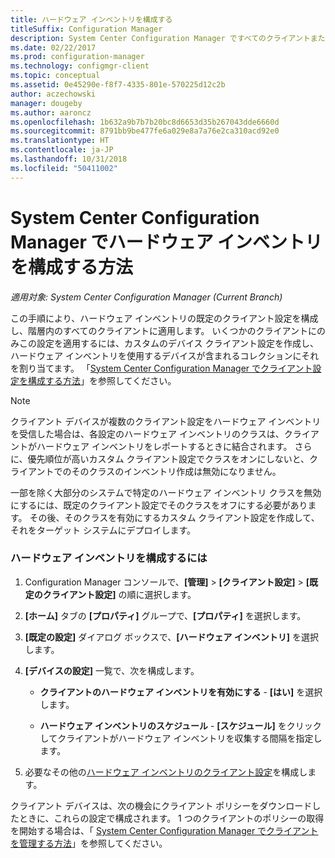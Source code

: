 ```yaml
---
title: ハードウェア インベントリを構成する
titleSuffix: Configuration Manager
description: System Center Configuration Manager ですべてのクライアントまたは 1 つのコレクションに対してハードウェア インベントリを設定します。
ms.date: 02/22/2017
ms.prod: configuration-manager
ms.technology: configmgr-client
ms.topic: conceptual
ms.assetid: 0e45290e-f8f7-4335-801e-570225d12c2b
author: aczechowski
manager: dougeby
ms.author: aaroncz
ms.openlocfilehash: 1b632a9b7b7b20bc8d6653d35b267043dde6660d
ms.sourcegitcommit: 8791bb9be477fe6a029e8a7a76e2ca310acd92e0
ms.translationtype: HT
ms.contentlocale: ja-JP
ms.lasthandoff: 10/31/2018
ms.locfileid: "50411002"
---
```

# <a name="how-to-configure-hardware-inventory-in-system-center-configuration-manager"></a>System Center Configuration Manager でハードウェア インベントリを構成する方法

*適用対象: System Center Configuration Manager (Current Branch)*

この手順により、ハードウェア インベントリの既定のクライアント設定を構成し、階層内のすべてのクライアントに適用します。 いくつかのクライアントにのみこの設定を適用するには、カスタムのデバイス クライアント設定を作成し、ハードウェア インベントリを使用するデバイスが含まれるコレクションにそれを割り当てます。 「[System Center Configuration Manager でクライアント設定を構成する方法](../../../../core/clients/deploy/configure-client-settings.md)」を参照してください。  

> [!NOTE]  
>  クライアント デバイスが複数のクライアント設定をハードウェア インベントリを受信した場合は、各設定のハードウェア インベントリのクラスは、クライアントがハードウェア インベントリをレポートするときに結合されます。 さらに、優先順位が高いカスタム クライアント設定でクラスをオンにしないと、クライアントでのそのクラスのインベントリ作成は無効になりません。 

一部を除く大部分のシステムで特定のハードウェア インベントリ クラスを無効にするには、既定のクライアント設定でそのクラスをオフにする必要があります。 その後、そのクラスを有効にするカスタム クライアント設定を作成して、それをターゲット システムにデプロイします。


### <a name="to-configure-hardware-inventory"></a>ハードウェア インベントリを構成するには  

1.  Configuration Manager コンソールで、**[管理]** > **[クライアント設定]** > **[既定のクライアント設定]** の順に選択します。  

4.  **[ホーム]** タブの **[プロパティ]** グループで、**[プロパティ]** を選択します。  

5.  **[既定の設定]** ダイアログ ボックスで、**[ハードウェア インベントリ]** を選択します。  

6.  **[デバイスの設定]** 一覧で、次を構成します。  

    -   **クライアントのハードウェア インベントリを有効にする** - **[はい]** を選択します。  

    -   **ハードウェア インベントリのスケジュール** - **[スケジュール]** をクリックしてクライアントがハードウェア インベントリを収集する間隔を指定します。  

7.  必要なその他の[ハードウェア インベントリのクライアント設定](../../../../core/clients/deploy/about-client-settings.md#hardware-inventory)を構成します。  

クライアント デバイスは、次の機会にクライアント ポリシーをダウンロードしたときに、これらの設定で構成されます。 1 つのクライアントのポリシーの取得を開始する場合は、「 [System Center Configuration Manager でクライアントを管理する方法](../../../../core/clients/manage/manage-clients.md)」を参照してください。  
